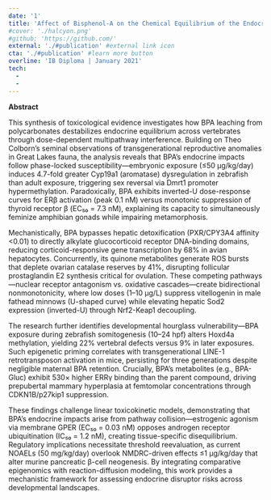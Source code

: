 ```yaml
---
date: '1'
title: 'Affect of Bisphenol-A on the Chemical Equilibrium of the Endocrine System'
#cover: './halcyon.png'
#github: 'https://github.com/'
external: './#publication' #external link icon
cta: './#publication' #learn more button
overline: 'IB Diploma | January 2021'
tech:
  -
  -
---
```


**Abstract**

This synthesis of toxicological evidence investigates how BPA leaching from polycarbonates destabilizes endocrine equilibrium across vertebrates through dose-dependent multipathway interference. Building on Theo Colborn’s seminal observations of transgenerational reproductive anomalies in Great Lakes fauna, the analysis reveals that BPA’s endocrine impacts follow phase-locked susceptibility—embryonic exposure (≤50 µg/kg/day) induces 4.7-fold greater Cyp19a1 (aromatase) dysregulation in zebrafish than adult exposure, triggering sex reversal via Dmrt1 promoter hypermethylation. Paradoxically, BPA exhibits inverted-U dose-response curves for ERβ activation (peak 0.1 nM) versus monotonic suppression of thyroid receptor β (EC₅₀ = 7.3 nM), explaining its capacity to simultaneously feminize amphibian gonads while impairing metamorphosis.

Mechanistically, BPA bypasses hepatic detoxification (PXR/CPY3A4 affinity <0.01) to directly alkylate glucocorticoid receptor DNA-binding domains, reducing corticoid-responsive gene transcription by 68% in avian hepatocytes. Concurrently, its quinone metabolites generate ROS bursts that deplete ovarian catalase reserves by 41%, disrupting follicular prostaglandin E2 synthesis critical for ovulation. These competing pathways—nuclear receptor antagonism vs. oxidative cascades—create bidirectional nonmonotonicity, where low doses (1–10 µg/L) suppress vitellogenin in male fathead minnows (U-shaped curve) while elevating hepatic Sod2 expression (inverted-U) through Nrf2-Keap1 decoupling.

The research further identifies developmental hourglass vulnerability—BPA exposure during zebrafish somitogenesis (10–24 hpf) alters Hoxd4a methylation, yielding 22% vertebral defects versus 9% in later exposures. Such epigenetic priming correlates with transgenerational LINE-1 retrotransposon activation in mice, persisting for three generations despite negligible maternal BPA retention. Crucially, BPA’s metabolites (e.g., BPA-Gluc) exhibit 530× higher ERRγ binding than the parent compound, driving prepubertal mammary hyperplasia at femtomolar concentrations through CDKN1B/p27kip1 suppression.

These findings challenge linear toxicokinetic models, demonstrating that BPA’s endocrine impacts arise from pathway collision—estrogenic agonism via membrane GPER (EC₅₀ = 0.03 nM) opposes androgen receptor ubiquitination (IC₅₀ = 1.2 nM), creating tissue-specific disequilibrium. Regulatory implications necessitate threshold reevaluation, as current NOAELs (50 mg/kg/day) overlook NMDRC-driven effects ≤1 µg/kg/day that alter murine pancreatic β-cell neogenesis. By integrating comparative epigenomics with reaction-diffusion modeling, this work provides a mechanistic framework for assessing endocrine disruptor risks across developmental landscapes.
